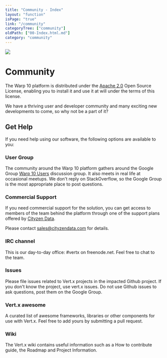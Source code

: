```yaml
---
title: "Community - Index"
layout: "function"
isPage: "true"
link: "/community"
categoryTree: ["community"]
oldPath: ["00-Index.html.md"]
category: "community"
---
```


<div style="max-height: 40vh; overflow: hidden; width: 100%">
<img src="https://images.unsplash.com/photo-1493689485253-f07fcbfc731b?w=1333&ixid=dW5zcGxhc2guY29tOzs7Ozs%3D" class="img-fluid">
</div>

# Community #

The Warp 10 platform is distributed under the [Apache 2.0](http://www.apache.org/licenses/LICENSE-2.0) Open Source 
License, enabling you to install it and use it at will under the terms of this license.


We have a thriving user and developer community and many exciting new developments to come, so why not be a part of it?

## Get Help ##

If you need help using our software, the following options are available to you:

<div class="row"><div class="col-sm-12 col-md-4">

<h3>User Group</h3>

The community around the Warp 10 platform gathers around the Google Group 
[Warp 10 Users](https://groups.google.com/forum/#!forum/warp10-users) discussion group. It also meets in real life at 
occasional meetups. We don't reply on StackOverflow, so the Google Group  is the most appropriate place to post questions.

<h3>Commercial Support</h3>


If you need commercial support for the solution, you can get access to members of the team behind the platform through 
one of the support plans offered by [Cityzen Data](http://www.cityzendata.com/).

Please contact [sales@cityzendata.com](mailto:sales@cityzendata.com) for details.

</div><div class="col-sm-12 col-md-4">

<h3>IRC channel</h3>

This is our day-to-day office: #vertx on freenode.net. Feel free to chat to the team.

<h3>Issues</h3>

Please file issues related to Vert.x projects in the impacted Github project. If you don't know the project, use vert.x issues. Do not use Github issues to ask questions, post them on the Google Group.

</div><div class="col-sm-12 col-md-4">

<h3>Vert.x awesome</h3>

A curated list of awesome frameworks, libraries or other components for use with Vert.x. Feel free to add yours by submitting a pull request.

<h3>Wiki</h3>

The Vert.x wiki contains useful information such as a How to contribute guide, the Roadmap and Project Information.

</div></div>